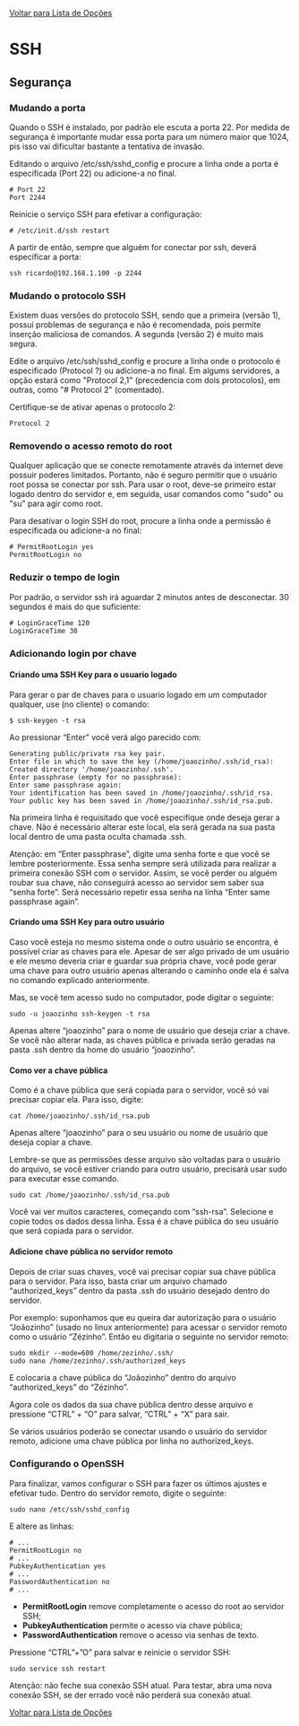 [Voltar para Lista de Opções](../readme.md)

# SSH

## Segurança

### Mudando a porta

Quando o SSH é instalado, por padrão ele escuta a porta 22. Por medida de segurança é importante mudar essa porta 
para um número maior que 1024, pis isso vai dificultar bastante a tentativa de invasão. 

Editando o arquivo /etc/ssh/sshd_config e procure a linha onde a porta é especificada (Port 22) ou adicione-a no final.

```
# Port 22
Port 2244
```

Reinicie o serviço SSH para efetivar a configuração:

```
# /etc/init.d/ssh restart
```

A partir de então, sempre que alguém for conectar por ssh, deverá especificar a porta:

```
ssh ricardo@192.168.1.100 -p 2244
```

### Mudando o protocolo SSH

Existem duas versões do protocolo SSH, sendo que a primeira (versão 1), possui problemas de segurança 
e não é recomendada, pois permite inserção maliciosa de comandos. A segunda (versão 2) é muito mais segura.

Edite o arquivo /etc/ssh/sshd_config e procure a linha onde o protocolo é especificado (Protocol ?) ou adicione-a no final.
Em algums servidores, a opção estará como "Protocol 2,1" (precedencia com dois protocolos), em outras, como "# Protocol 2" (comentado).

Certifique-se de ativar apenas o protocolo 2:

```
Protocol 2
```

### Removendo o acesso remoto do root

Qualquer aplicação que se conecte remotamente através da internet deve possuir poderes limitados.
Portanto, não é seguro permitir que o usuário root possa se conectar por ssh. Para usar o root, 
deve-se primeiro estar logado dentro do servidor e, em seguida, usar comandos como "sudo" ou "su" para 
agir como root.

Para desativar o login SSH do root, procure a linha onde a permissão é especificada ou adicione-a no final:

```
# PermitRootLogin yes
PermitRootLogin no
```

### Reduzir o tempo de login

Por padrão, o servidor ssh irá aguardar 2 minutos antes de desconectar. 30 segundos é mais do que suficiente: 

```
# LoginGraceTime 120
LoginGraceTime 30
```

### Adicionando login por chave

#### Criando uma SSH Key para o usuario logado

Para gerar o par de chaves para o usuario logado em um computador qualquer, use (no cliente) o comando:

```
$ ssh-keygen -t rsa
```

Ao pressionar “Enter” você verá algo parecido com:

```
Generating public/private rsa key pair.
Enter file in which to save the key (/home/joaozinho/.ssh/id_rsa): 
Created directory '/home/joaozinho/.ssh'.
Enter passphrase (empty for no passphrase): 
Enter same passphrase again: 
Your identification has been saved in /home/joaozinho/.ssh/id_rsa.
Your public key has been saved in /home/joaozinho/.ssh/id_rsa.pub.
```

Na primeira linha é requisitado que você especifique onde deseja gerar a chave. 
Não é necessário alterar este local, ela será gerada na sua pasta local dentro de uma pasta oculta chamada .ssh.

Atenção: em “Enter passphrase”, digite uma senha forte e que você se lembre posteriormente. 
Essa senha sempre será utilizada para realizar a primeira conexão SSH com o servidor. 
Assim, se você perder ou alguém roubar sua chave, não conseguirá acesso ao servidor sem saber sua “senha forte”. 
Será necessário repetir essa senha na linha “Enter same passphrase again”.

#### Criando uma SSH Key para outro usuário

Caso vocẽ esteja no mesmo sistema onde o outro usuário se encontra, é possível criar as chaves para ele.
Apesar de ser algo privado de um usuário e ele mesmo deveria criar e guardar sua própria chave, você pode gerar uma chave para outro usuário apenas alterando o caminho onde ela é salva no comando explicado anteriormente.

Mas, se você tem acesso sudo no computador, pode digitar o seguinte:

```
sudo -u joaozinho ssh-keygen -t rsa
```

Apenas altere “joaozinho” para o nome de usuário que deseja criar a chave. Se você não alterar nada, as chaves pública e privada serão geradas na pasta .ssh dentro da home do usuário “joaozinho”.

#### Como ver a chave pública

Como é a chave pública que será copiada para o servidor, você só vai precisar copiar ela. Para isso, digite:

```
cat /home/joaozinho/.ssh/id_rsa.pub
```

Apenas altere “joaozinho” para o seu usuário ou nome de usuário que deseja copiar a chave.

Lembre-se que as permissões desse arquivo são voltadas para o usuário do arquivo, se você estiver criando para outro usuário, precisará usar sudo para executar esse comando.

```
sudo cat /home/joaozinho/.ssh/id_rsa.pub
```

Você vai ver muitos caracteres, começando com “ssh-rsa”. Selecione e copie todos os dados dessa linha. Essa é a chave pública do seu usuário que será copiada para o servidor.

#### Adicione chave pública no servidor remoto

Depois de criar suas chaves, você vai precisar copiar sua chave pública para o servidor. Para isso, basta criar um arquivo chamado “authorized_keys” dentro da pasta .ssh do usuário desejado dentro do servidor.

Por exemplo: suponhamos que eu queira dar autorização para o usuário “Joãozinho” (usado no linux anteriormente) para acessar o servidor remoto como o usuário “Zézinho”. Então eu digitaria o seguinte no servidor remoto:

```
sudo mkdir --mode=600 /home/zezinho/.ssh/
sudo nano /home/zezinho/.ssh/authorized_keys
```

E colocaria a chave pública do “Joãozinho” dentro do arquivo “authorized_keys” do “Zézinho”.

Agora cole os dados da sua chave pública dentro desse arquivo e pressione “CTRL” + “O” para salvar, “CTRL” + “X” para sair.

Se vários usuários poderão se conectar usando o usuário do servidor remoto, adicione uma chave pública por linha no authorized_keys.


### Configurando o OpenSSH

Para finalizar, vamos configurar o SSH para fazer os últimos ajustes e efetivar tudo. Dentro do servidor remoto, digite o seguinte:

```
sudo nano /etc/ssh/sshd_config
```

E altere as linhas:

```
# ...
PermitRootLogin no
# ...
PubkeyAuthentication yes
# ...
PasswordAuthentication no
# ...
```

* **PermitRootLogin** remove completamente o acesso do root ao servidor SSH; 
* **PubkeyAuthentication** permite o acesso via chave pública;
* **PasswordAuthentication** remove o acesso via senhas de texto.


Pressione “CTRL”+”O” para salvar e reinicie o servidor SSH:

```
sudo service ssh restart
```

Atenção: não feche sua conexão SSH atual. Para testar, abra uma nova conexão SSH, se der errado você não perderá sua conexão atual.


[Voltar para Lista de Opções](../readme.md)
